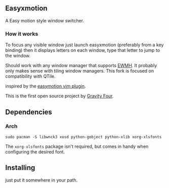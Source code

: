 ## Easyxmotion
A Easy motion style window switcher.

### How it works
To focus any visible window just launch easyxmotion (preferably from a key binding) then it displays letters on each window, type that letter to jump to the window. 

Should work with any window manager that supports [EWMH](http://en.wikipedia.org/wiki/Extended_Window_Manager_Hints). It probably only makes sense with tiling window managers. This fork is focused on compatibility with QTile.

inspired by the [easymotion vim plugin](https://github.com/Lokaltog/vim-easymotion).

This is the first open source project by [Gravity Four](http://www.gravityfour.com).

## Dependencies

### Arch
```sudo pacman -S libwnck3 xosd python-gobject python-xlib xorg-xlsfonts```

The `xorg-xlsfonts` package isn't required, but comes in handy when configuring the desired font.

## Installing
just put it somewhere in your path.

